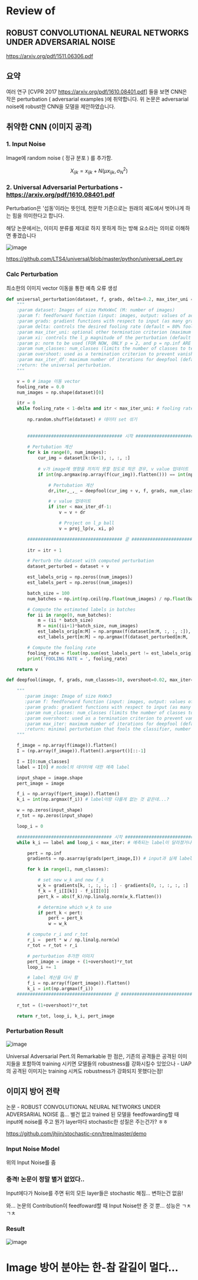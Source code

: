 
# Review of 
## ROBUST CONVOLUTIONAL NEURAL NETWORKS UNDER ADVERSARIAL NOISE

https://arxiv.org/pdf/1511.06306.pdf

## 요약

여러 연구 [CVPR 2017 https://arxiv.org/pdf/1610.08401.pdf] 들을 보면 CNN은 작은 perturbation ( adversarial examples )에 취약합니다. 위 논문은 adversarial noise에 robust한 CNN을 모델을 제안하였습니다. 

## 취약한 CNN (이미지 공격)

### 1. Input Noise

Image에 random noise ( 정규 분포 ) 를 추가함. 

$$ X_{ijk} = x_{ijk} + N(\mu x_{ijk},\sigma^2_N) $$

### 2. Universal Adversarial Perturbations - https://arxiv.org/pdf/1610.08401.pdf

Perturbation은 '섭동'이라는 뜻인데, 천문학 기준으로는 원래의 궤도에서 벗어나게 하는 힘을 의미한다고 합니다. 

해당 논문에서는, 이미지 분류를 제대로 하지 못하게 하는 방해 요소라는 의미로 이해하면 좋겠습니다

![image](https://pbs.twimg.com/media/CwFOOn-WcAADvRv.jpg)

https://github.com/LTS4/universal/blob/master/python/universal_pert.py

### Calc Perturbation

최소한의 이미지 vector 이동을 통한 예측 오류 생성


```python
def universal_perturbation(dataset, f, grads, delta=0.2, max_iter_uni = np.inf, xi=10, p=np.inf, num_classes=10, overshoot=0.02, max_iter_df=10):
    """
    :param dataset: Images of size MxHxWxC (M: number of images)
    :param f: feedforward function (input: images, output: values of activation BEFORE softmax)
    :param grads: gradient functions with respect to input (as many gradients as classes).
    :param delta: controls the desired fooling rate (default = 80% fooling rate)
    :param max_iter_uni: optional other termination criterion (maximum number of iteration, default = np.inf)
    :param xi: controls the l_p magnitude of the perturbation (default = 10)
    :param p: norm to be used (FOR NOW, ONLY p = 2, and p = np.inf ARE ACCEPTED!) (default = np.inf)
    :param num_classes: num_classes (limits the number of classes to test against, by default = 10)
    :param overshoot: used as a termination criterion to prevent vanishing updates (default = 0.02).
    :param max_iter_df: maximum number of iterations for deepfool (default = 10)
    :return: the universal perturbation.
    """

    v = 0 # image 이동 vector
    fooling_rate = 0.0
    num_images = np.shape(dataset)[0]

    itr = 0
    while fooling_rate < 1-delta and itr < max_iter_uni: # fooling rate가 어느정도 이상이 되거나, 많은 iteration을 돌았을 때
        
        np.random.shuffle(dataset) # 데이터 set 섞기
        
        
        #################################### 시작 ##########################################
        
        # Pertubation 계산
        for k in range(0, num_images):
            cur_img = dataset[k:(k+1), :, :, :]
            
            # v가 image에 영향을 끼치지 못할 정도로 작은 경우, v value 업데이트
            if int(np.argmax(np.array(f(cur_img)).flatten())) == int(np.argmax(np.array(f(cur_img+v)).flatten())):

                # Pertubation 계산
                dr,iter,_,_ = deepfool(cur_img + v, f, grads, num_classes=num_classes, overshoot=overshoot, max_iter=max_iter_df)

                # v value 업데이트
                if iter < max_iter_df-1:
                    v = v + dr

                    # Project on l_p ball
                    v = proj_lp(v, xi, p)

        #################################### 끝 ##########################################
                    
        itr = itr + 1

        # Perturb the dataset with computed perturbation
        dataset_perturbed = dataset + v

        est_labels_orig = np.zeros((num_images))
        est_labels_pert = np.zeros((num_images))

        batch_size = 100
        num_batches = np.int(np.ceil(np.float(num_images) / np.float(batch_size)))

        # Compute the estimated labels in batches
        for ii in range(0, num_batches):
            m = (ii * batch_size)
            M = min((ii+1)*batch_size, num_images)
            est_labels_orig[m:M] = np.argmax(f(dataset[m:M, :, :, :]), axis=1).flatten()
            est_labels_pert[m:M] = np.argmax(f(dataset_perturbed[m:M, :, :, :]), axis=1).flatten()

        # Compute the fooling rate
        fooling_rate = float(np.sum(est_labels_pert != est_labels_orig) / float(num_images))
        print('FOOLING RATE = ', fooling_rate)

    return v
```


```python
def deepfool(image, f, grads, num_classes=10, overshoot=0.02, max_iter=50):

    """
       :param image: Image of size HxWx3
       :param f: feedforward function (input: images, output: values of activation BEFORE softmax).
       :param grads: gradient functions with respect to input (as many gradients as classes).
       :param num_classes: num_classes (limits the number of classes to test against, by default = 10)
       :param overshoot: used as a termination criterion to prevent vanishing updates (default = 0.02).
       :param max_iter: maximum number of iterations for deepfool (default = 10)
       :return: minimal perturbation that fools the classifier, number of iterations that it required, new estimated_label and perturbed image
    """

    f_image = np.array(f(image)).flatten()
    I = (np.array(f_image)).flatten().argsort()[::-1]

    I = I[0:num_classes]
    label = I[0] # model의 데이터에 대한 예측 label

    input_shape = image.shape
    pert_image = image

    f_i = np.array(f(pert_image)).flatten()
    k_i = int(np.argmax(f_i)) # label이랑 다를게 없는 것 같은데...?

    w = np.zeros(input_shape)
    r_tot = np.zeros(input_shape)

    loop_i = 0

    #################################### 시작 ##########################################
    while k_i == label and loop_i < max_iter: # 예측되는 label이 달라졌거나, iteration을 많이 돌렸으면 탈출!

        pert = np.inf
        gradients = np.asarray(grads(pert_image,I)) # input과 실제 label에 따른 변경될 gradient 계산

        for k in range(1, num_classes):

            # set new w_k and new f_k
            w_k = gradients[k, :, :, :, :] - gradients[0, :, :, :, :]
            f_k = f_i[I[k]] - f_i[I[0]]
            pert_k = abs(f_k)/np.linalg.norm(w_k.flatten())

            # determine which w_k to use
            if pert_k < pert:
                pert = pert_k
                w = w_k

        # compute r_i and r_tot
        r_i =  pert * w / np.linalg.norm(w)
        r_tot = r_tot + r_i

        # perturbation 추가한 이미지
        pert_image = image + (1+overshoot)*r_tot
        loop_i += 1

        # label 계산을 다시 함
        f_i = np.array(f(pert_image)).flatten()
        k_i = int(np.argmax(f_i))
    #################################### 끝 ##########################################
    
    r_tot = (1+overshoot)*r_tot

    return r_tot, loop_i, k_i, pert_image
```

### Perturbation Result

![image](http://i.imgur.com/T6fqjvP.png)

Universal Adversarial Pert.의 Remarkable 한 점은, 기존의 공격들은 공격된 이미지들을 포함하여 training 시키면 모델들의 robustness를 강화시킬수 있었으나 - UAP의 공격된 이미지는 training 시켜도 robustness가 강화되지 못했다는점!

## 이미지 방어 전략

논문 - ROBUST CONVOLUTIONAL NEURAL NETWORKS UNDER ADVERSARIAL NOISE
흠... 별건 없고 trained 된 모델을 feedfowarding할 때 input에 noise를 주고 뭔가 layer마다 stochastic한 성질은 주는건가? ㅎㅎ

https://github.com/jhjin/stochastic-cnn/tree/master/demo

### Input Noise Model

위의 Input Noise를 줌

### 충격! 논문이 정말 별거 없었다..

Input에다가 Noise를 주면 뒤의 모든 layer들은 stochastic 해짐... 변하는건 없음!

와... 논문의 Contribution이 feedfoward할 때 Input Noise만 준 것 뿐... 성능은 ㄱㅊㄱㅊ

### Result

![image](https://github.com/jhjin/stochastic-cnn/raw/master/demo/visualization.jpg)

# Image 방어 분야는 한-참 갈길이 멀다...
